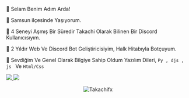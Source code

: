 👋 Selam Benim Adım Arda!

🔱 Samsun ilçesinde Yaşıyorum.

👀 4 Seneyi Aşmış Bir Süredir Takachi Olarak Bilinen Bir Discord Kullanıcısıyım.

🌱 2 Yıldır Web Ve Discord Bot Geliştiricisiyim, Halk Hitabıyla Botçuyum.

💞️ Sevdiğim Ve Genel Olarak Bilgiye Sahip Oldum Yazılım Dileri, `Py , djs , js ` Ve  `Html/Css `

<p align="left">
<a href="https://discord.com/users/995642876417552424" target"blank_"><img src="https://img.shields.io/badge/Discord%20-7289DA.svg?&style=for-the-badge&logo=discord&logoColor=white">
<a href="https://github.com/Takachifx" target"blank_"><img src="https://img.shields.io/badge/GitHub%20-191717.svg?&style=for-the-badge&logo=github&logoColor=white"></a>
</p>
<p align="center"> <img src="https://komarev.com/ghpvc/?username=Aurorafx" alt="Takachifx" /> </p>
